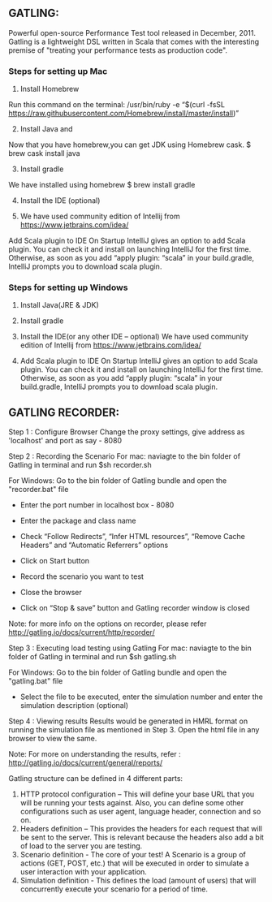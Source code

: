 ## GATLING:
Powerful open-source Performance Test tool released in December, 2011. Gatling is a lightweight DSL written in Scala that comes with the interesting premise of "treating your performance tests as production code".

### Steps for setting up Mac
1. Install Homebrew
 
 Run this command on the terminal: 
 /usr/bin/ruby -e “$(curl -fsSL https://raw.githubusercontent.com/Homebrew/install/master/install)”
 
2. Install Java and
 
 Now that you have homebrew,you can get JDK using Homebrew cask.
 $ brew cask install java
 
3. Install gradle
 
 We have installed using homebrew
 $ brew install gradle

4. Install the IDE (optional)
 
5. We have used community edition of Intellij from https://www.jetbrains.com/idea/
 
 Add Scala plugin to IDE
 On Startup IntelliJ gives an option to add Scala plugin. You can check it and install on launching IntelliJ for the first time. Otherwise, as soon as you add “apply plugin: “scala” in your build.gradle, IntelliJ prompts you to download scala plugin.



### Steps for setting up Windows
1. Install Java(JRE & JDK)
 
2. Install gradle
 
3. Install the IDE(or any other IDE – optional)
  We have used community edition of Intellij from https://www.jetbrains.com/idea/
 
4. Add Scala plugin to IDE
 On Startup IntelliJ gives an option to add Scala plugin. You can check it and install on launching IntelliJ for the first time. Otherwise, as soon as you add “apply plugin: “scala” in your build.gradle, IntelliJ prompts you to download scala plugin.



## GATLING RECORDER:

Step 1 : Configure Browser
Change the proxy settings, give address as 'localhost' and port as say - 8080

Step 2 : Recording the Scenario
For mac: naviagte to the bin folder of Gatling in terminal and run
$sh recorder.sh

For Windows: Go to the bin folder of Gatling bundle and open the "recorder.bat" file

- Enter the port number in localhost box - 8080
- Enter the package and class name
- Check “Follow Redirects”, “Infer HTML resources”, “Remove Cache Headers” and “Automatic Referrers” options
- Click on Start button

- Record the scenario you want to test
- Close the browser
- Click on “Stop & save” button and Gatling recorder window is closed


Note: for more info on the options on recorder, please refer http://gatling.io/docs/current/http/recorder/

Step 3 : Executing load testing using Gatling
For mac: naviagte to the bin folder of Gatling in terminal and run
$sh gatling.sh

For Windows: Go to the bin folder of Gatling bundle and open the "gatling.bat" file

- Select the file to be executed, enter the simulation number and enter the simulation description (optional)

Step 4 : Viewing results
Results would be generated in HMRL format on running the simulation file as mentioned in Step 3. Open the html file in any browser to view the same.

Note: For more on understanding the results, refer : http://gatling.io/docs/current/general/reports/

Gatling structure can be defined in 4 different parts:

1) HTTP protocol configuration – This will define your base URL that you will be running your tests against. Also, you can define some other configurations such as user agent, language header, connection and so on.
2) Headers definition – This provides the headers for each request that will be sent to the server. This is relevant because the headers also add a bit of load to the server you are testing.
3) Scenario definition - The core of your test! A Scenario is a group of actions (GET, POST, etc.) that will be executed in order to simulate a user interaction with your application.
4) Simulation definition - This defines the load (amount of users) that will concurrently execute your scenario for a period of time.